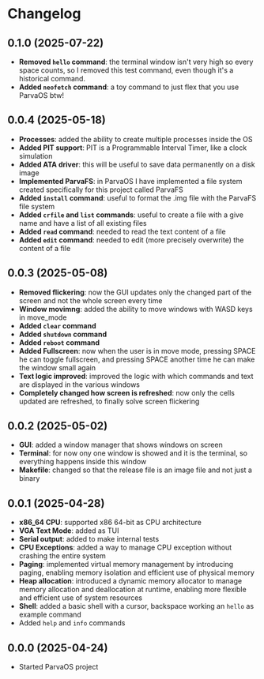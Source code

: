 # Changelog

## 0.1.0 (2025-07-22)
- **Removed `hello` command**: the terminal window isn't very high so every space counts, so I removed this test command, even though it's a historical command.
- **Added `neofetch` command**: a toy command to just flex that you use ParvaOS btw!

## 0.0.4 (2025-05-18)
- **Processes**: added the ability to create multiple processes inside the OS
- **Added PIT support**: PIT is a Programmable Interval Timer, like a clock simulation
- **Added ATA driver**: this will be useful to save data permanently on a disk image
- **Implemented ParvaFS**: in ParvaOS I have implemented a file system created specifically for this project called ParvaFS
- **Added `install` command**: useful to format the .img file with the ParvaFS file system
- **Added `crfile` and `list` commands**: useful to create a file with a give name and have a list of all existing files
- **Added `read` command**: needed to read the text content of a file
- **Added `edit` command**: needed to edit (more precisely overwrite) the content of a file

## 0.0.3 (2025-05-08)
- **Removed flickering**: now the GUI updates only the changed part of the screen and not the whole screen every time
- **Window movimng**: added the ability to move windows with WASD keys in move_mode
- **Added `clear` command**
- **Added `shutdown` command**
- **Added `reboot` command**
- **Added Fullscreen**: now when the user is in move mode, pressing SPACE he can toggle fullscreen, and pressing SPACE another time he can make the window small again
- **Text logic improved**: improved the logic with which commands and text are displayed in the various windows
- **Completely changed how screen is refreshed**: now only the cells updated are refreshed, to finally solve screen flickering

## 0.0.2 (2025-05-02)
- **GUI**: added a window manager that shows windows on screen
- **Terminal**: for now ony one window is showed and it is the terminal, so everything happens inside this window
- **Makefile**: changed so that the release file is an image file and not just a binary

## 0.0.1 (2025-04-28)
- **x86_64 CPU**: supported x86 64-bit as CPU architecture
- **VGA Text Mode**: added as TUI
- **Serial output**: added to make internal tests
- **CPU Exceptions**: added a way to manage CPU exception without crashing the entire system
- **Paging**: implemented virtual memory management by introducing paging, enabling memory isolation and efficient use of physical memory
- **Heap allocation**: introduced a dynamic memory allocator to manage memory allocation and deallocation at runtime, enabling more flexible and efficient use of system resources
- **Shell**: added a basic shell with a cursor, backspace working an `hello` as example command
- Added `help` and `info` commands

## 0.0.0 (2025-04-24)
- Started ParvaOS project